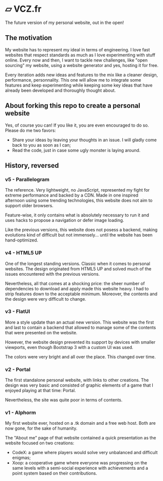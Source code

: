 # ▱ VCZ.fr

The future version of my personal website, out in the open!

## The motivation
My website has to represent my ideal in terms of engineering. I love fast websites that respect standards as much as I love experimenting with stuff online. Every now and then, I want to tackle new challenges, like "open sourcing" my website, using a website generator and yes, hosting it for free.

Every iteration adds new ideas and features to the mix like a cleaner design, performance, personnality. This one will allow me to integrate some features and keep experimenting while keeping some key ideas that have already been developed and thoroughly thought about.

## About forking this repo to create a personal website
Yes, of course you can! If you like it, you are even encouraged to do so. Please do me two favors:
- Share your ideas by leaving your thoughts in an issue. I will gladly come back to you as soon as I can;
- Read the code, just in case some ugly monster is laying around.

## History, reversed

### v5 - Parallelogram
The reference. Very lightweight, no JavaScript, represented my fight for extreme performance and backed by a CDN. Made in one inspired afternoon using some trending technologies, this website does not aim to support older browsers.

Feature-wise, it only contains what is absolutely necessary to run it and uses hacks to propose a navigation or defer image loading.

Like the previous versions, this website does not posess a backend, making evolutions kind of difficult but not immensely... until the website has been hand-optimized.

### v4 - HTML5 UP
One of the longest standing versions. Classic when it comes to personal websites. The design originated from HTML5 UP and solved much of the issues encountered with the previous versions.

Nevertheless, all that comes at a shocking price: the sheer number of dependencies to download and apply made this website heavy. I had to strip features down to the acceptable minimum. Moreover, the contents and the design were very difficult to change.

### v3 - FlatUI
More a style update than an actual new version. This website was the first and last to contain a backend that allowed to manage some of the contents that were presented on the website.

However, the website design prevented its support by devices with smaller viewports, even though Bootstrap 3 with a custom UI was used.

The colors were very bright and all over the place. This changed over time.

### v2 - Portal
The first standalone personal website, with links to other creations. The design was very basic and consisted of graphic elements of a game that I enjoyed playing at that time: Portal.

Nevertheless, the site was quite poor in terms of contents.

### v1 - Alphorm
My first website ever, hosted on a .tk domain and a free web host. Both are now gone, for the sake of humanity.

The "About me" page of that website contained a quick presentation as the website focused on two creations:
- CodeX: a game where players would solve very unbalanced and difficult enigmas;
- Xoop: a cooperative game where everyone was progressing on the same levels with a semi-social experience with achievements and a point system based on their contributions.